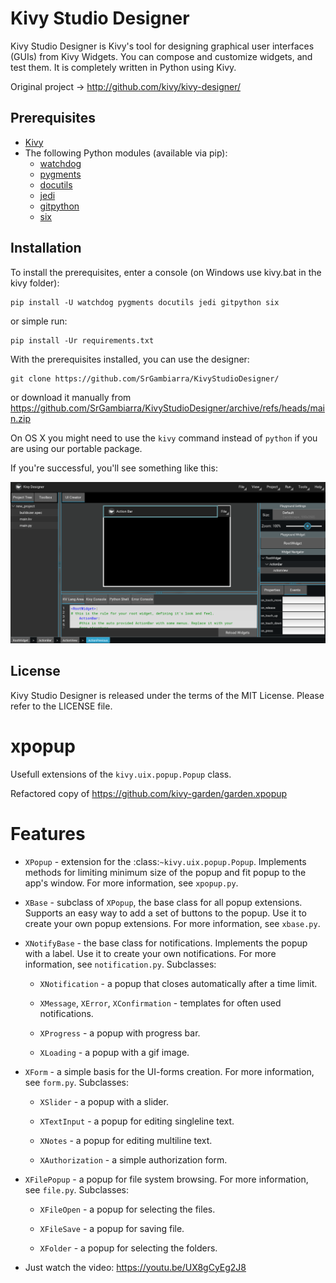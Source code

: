 Kivy Studio Designer
=============

Kivy Studio Designer is Kivy's tool for designing graphical user interfaces
(GUIs) from Kivy Widgets. You can compose and customize widgets, and
test them. It is completely written in Python using Kivy.

Original project -> http://github.com/kivy/kivy-designer/

Prerequisites
-------------

- [Kivy](https://kivy.org/doc/stable/gettingstarted/installation.html)
- The following Python modules (available via pip):
    - [watchdog](https://pythonhosted.org/watchdog/)
    - [pygments](http://pygments.org/)
    - [docutils](http://docutils.sourceforge.net/)
    - [jedi](http://jedi.jedidjah.ch/en/latest/)
    - [gitpython](http://gitpython.readthedocs.org)
    - [six](https://pythonhosted.org/six/)

Installation
------------

To install the prerequisites, enter a console (on Windows use kivy.bat in the kivy folder):

    pip install -U watchdog pygments docutils jedi gitpython six

or simple run:

    pip install -Ur requirements.txt

With the prerequisites installed, you can use the designer:

    git clone https://github.com/SrGambiarra/KivyStudioDesigner/

or download it manually from https://github.com/SrGambiarra/KivyStudioDesigner/archive/refs/heads/main.zip

On OS X you might need to use the `kivy` command instead of `python` if you are using our portable package.

If you're successful, you'll see something like this:

![ScreenShot](assets/kivy_designer.png)

License
-------

Kivy Studio Designer is released under the terms of the MIT License. Please refer to the
LICENSE file.

# xpopup
Usefull extensions of the `kivy.uix.popup.Popup` class.

Refactored copy of https://github.com/kivy-garden/garden.xpopup

Features
========

* `XPopup` - extension for the :class:`~kivy.uix.popup.Popup`. Implements methods
  for limiting minimum size of the popup and fit popup to the app's window.
  For more information, see `xpopup.py`.

* `XBase` - subclass of `XPopup`, the base class for all popup extensions.
  Supports an easy way to add a set of buttons to the popup. Use it to create
  your own popup extensions. For more information, see `xbase.py`.

* `XNotifyBase` - the base class for notifications. Implements the popup with a
  label. Use it to create your own notifications. For more information, see
  `notification.py`. Subclasses: 

    - `XNotification` - a popup that closes automatically after a time limit.

    - `XMessage`, `XError`, `XConfirmation` - templates for often used notifications.

    - `XProgress` - a popup with progress bar.
    
    - `XLoading` - a popup with a gif image.

* `XForm` - a simple basis for the UI-forms creation. For more information,
  see `form.py`. Subclasses:

    - `XSlider` - a popup with a slider.

    - `XTextInput` - a popup for editing singleline text.
    
    - `XNotes` - a popup for editing multiline text.

    - `XAuthorization` - a simple authorization form.

* `XFilePopup` - a popup for file system browsing. For more information,
  see `file.py`. Subclasses:

    - `XFileOpen` - a popup for selecting the files.
    
    - `XFileSave` - a popup for saving file. 
    
    - `XFolder` - a popup for selecting the folders.

* Just watch the video: https://youtu.be/UX8gCyEg2J8
